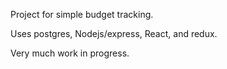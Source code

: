 Project for simple budget tracking.

Uses postgres, Nodejs/express, React, and redux.

Very much work in progress.
